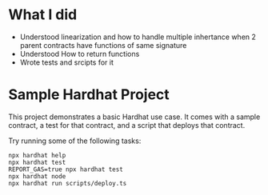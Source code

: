 # What I did
- Understood linearization and how to handle multiple inhertance when 2 parent contracts have functions of same signature
- Understood How to return functions
- Wrote tests and srcipts for it

# Sample Hardhat Project

This project demonstrates a basic Hardhat use case. It comes with a sample contract, a test for that contract, and a script that deploys that contract.

Try running some of the following tasks:

```shell
npx hardhat help
npx hardhat test
REPORT_GAS=true npx hardhat test
npx hardhat node
npx hardhat run scripts/deploy.ts
```
